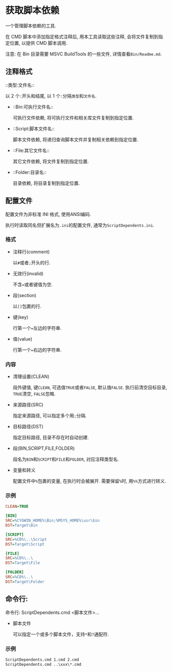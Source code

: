 # 获取脚本依赖

一个管理脚本依赖的工具.

在 CMD 脚本中添加指定格式注释后, 用本工具读取这些注释, 会将文件复制到指定位置, 以提供 CMD 脚本调用.

注意: 在 Bin 目录需要 MSVC BuildTools 的一些文件, 详情查看`Bin/Readme.md`.

## 注释格式

::类型:文件名::

以 2 个`:`开头和结尾, 以 1 个`:`分隔`类型`和`文件名`.

- ::Bin:可执行文件名::

  可执行文件依赖, 将可执行文件和相关库文件复制到指定位置.

- ::Script:脚本文件名::

  脚本文件依赖, 将递归查询脚本文件并复制相关依赖到指定位置.

- ::File:其它文件名::

  其它文件依赖, 将文件复制到指定位置.

- ::Folder:目录名::

  目录依赖, 将目录复制到指定位置.

## 配置文件

配置文件为非标准 INI 格式, 使用ANSI编码.

执行时读取同名但扩展名为`.ini`的配置文件, 通常为`ScriptDependents.ini`.

### 格式

- 注释行(comment)

  以`#`或者`;`开头的行.

- 无效行(invalid)

  不含`=`或者键值为空.

- 段(section)

  以`[]`包裹的行.

- 键(key)

  行第一个`=`左边的字符串.

- 值(value)

  行第一个`=`右边的字符串.

### 内容

- 清理设置(CLEAN)

  段外键值, 键`CLEAN`, 可选值`TRUE`或者`FALSE`, 默认值`FALSE`. 执行前清空目标目录, `TRUE`清空, `FALSE`忽略.

- 来源路径(SRC)

  指定来源路径, 可以指定多个用`;`分隔.

- 目标路径(DST)

  指定目标路径, 目录不存在时自动创建.

- 段(BIN,SCRIPT,FILE,FOLDER)

  段名为`BIN`和`SCRIPT`和`FILE`和`FOLDER`, 对应注释类型名.

- 变量和转义

  配置文件中`%`包裹的变量, 在执行时会被展开. 需要保留`%`时, 用`%%`方式进行转义.

### 示例

```ini
CLEAN=TRUE

[BIN]
SRC=%CYGWIN_HOME%\Bin;%MSYS_HOME%\usr\bin
DST=Target\Bin

[SCRIPT]
SRC=%CD%\..\Script
DST=Target\Script

[FILE]
SRC=%CD%\..\
DST=Target\File

[FOLDER]
SRC=%CD%\..\
DST=Target\Folder
```

## 命令行:

命令行: ScriptDependents.cmd <脚本文件>...

- 脚本文件

  可以指定一个或多个脚本文件，支持`*`和`?`通配符.

### 示例

```bat
ScriptDependents.cmd 1.cmd 2.cmd
ScriptDependents.cmd ..\xxx\*.cmd
```
